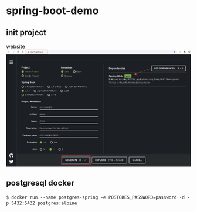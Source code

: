 # spring-boot-demo
## init project

[website](https://start.spring.io/)
![init-project](Init-project.png)

## postgresql docker
```shell script
$ docker run --name postgres-spring -e POSTGRES_PASSWORD=password -d -p 5432:5432 postgres:alpine
```
